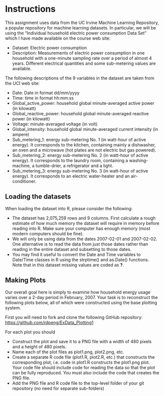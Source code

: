 # **Instructions**

This assignment uses data from the UC Irvine Machine Learning Repository, a popular repository for machine learning datasets. In particular, we will be using the “Individual household electric power consumption Data Set” which I have made available on the course web site:

+ Dataset: Electric power consumption 
+ Description: Measurements of electric power consumption in one household with a one-minute sampling rate over a period of almost 4 years. Different electrical quantities and some sub-metering values are available.  

The following descriptions of the 9 variables in the dataset are taken from the UCI web site:

+ Date: Date in format dd/mm/yyyy
+ Time: time in format hh:mm:ss
+ Global_active_power: household global minute-averaged active power (in kilowatt)
+ Global_reactive_power: household global minute-averaged reactive power (in kilowatt)
+ Voltage: minute-averaged voltage (in volt)
+ Global_intensity: household global minute-averaged current intensity (in ampere)
+ Sub_metering_1: energy sub-metering No. 1 (in watt-hour of active energy). It corresponds to the kitchen, containing mainly a dishwasher, an oven and a microwave (hot plates are not electric but gas powered).
+ Sub_metering_2: energy sub-metering No. 2 (in watt-hour of active energy). It corresponds to the laundry room, containing a washing-machine, a tumble-drier, a refrigerator and a light.
+ Sub_metering_3: energy sub-metering No. 3 (in watt-hour of active energy). It corresponds to an electric water-heater and an air-conditioner.  

## Loading the datasets  

When loading the dataset into R, please consider the following:

+ The dataset has 2,075,259 rows and 9 columns. First calculate a rough estimate of how much memory the dataset will require in memory before reading into R. Make sure your computer has enough memory (most modern computers should be fine).
+ We will only be using data from the dates 2007-02-01 and 2007-02-02. One alternative is to read the data from just those dates rather than reading in the entire dataset and subsetting to those dates.
+ You may find it useful to convert the Date and Time variables to Date/Time classes in R using the strptime()  and as.Date() functions.
Note that in this dataset missing values are coded as **?**.

## Making Plots 

Our overall goal here is simply to examine how household energy usage varies over a 2-day period in February, 2007. Your task is to reconstruct the following plots below, all of which were constructed using the base plotting system.

First you will need to fork and clone the following GitHub repository: https://github.com/rdpeng/ExData_Plotting1

For each plot you should

+ Construct the plot and save it to a PNG file with a width of 480 pixels and a height of 480 pixels.
+ Name each of the plot files as plot1.png, plot2.png, etc.
+ Create a separate R code file (plot1.R, plot2.R, etc.) that constructs the corresponding plot, i.e. code in plot1.R constructs the plot1.png plot. Your code file should include code for reading the data so that the plot can be fully reproduced. You must also include the code that creates the PNG file.
+ Add the PNG file and R code file to the top-level folder of your git repository (no need for separate sub-folders)
